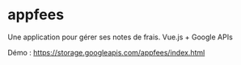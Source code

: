 # appfees
Une application pour gérer ses notes de frais. Vue.js + Google APIs

Démo :
https://storage.googleapis.com/appfees/index.html
